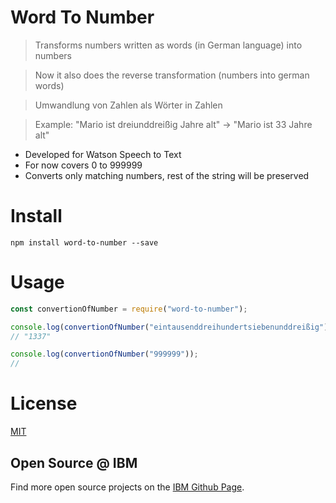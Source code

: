 # Word To Number

> Transforms numbers written as words (in German language) into numbers

> Now it also does the reverse transformation (numbers into german words)

> Umwandlung von Zahlen als Wörter in Zahlen

> Example: "Mario ist dreiunddreißig Jahre alt" -> "Mario ist 33 Jahre alt"

- Developed for Watson Speech to Text
- For now covers 0 to 999999
- Converts only matching numbers, rest of the string will be preserved

# Install

```
npm install word-to-number --save
```

# Usage

```javascript
const convertionOfNumber = require("word-to-number");

console.log(convertionOfNumber("eintausenddreihundertsiebenunddreißig"));
// "1337"

console.log(convertionOfNumber("999999"));
// 

```

# License

[MIT](https://tldrlegal.com/license/mit-license)

## Open Source @ IBM

Find more open source projects on the
[IBM Github Page](http://ibm.github.io/).
